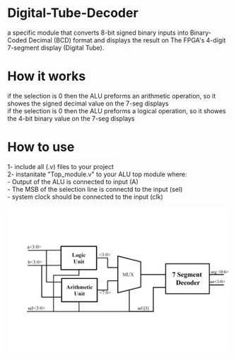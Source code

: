 # Digital-Tube-Decoder
a specific module that converts 8-bit signed binary inputs into Binary-Coded Decimal (BCD) format and displays the result on The FPGA's 4-digit 7-segment display (Digital Tube).

# How it works 
if the selection is 0 then the ALU preforms an arithmetic operation, so it showes the signed decimal value on the 7-seg displays <br>
if the selection is 0 then the ALU preforms a logical operation, so it showes the 4-bit binary value on the 7-seg displays <br>

# How to use 
1- include all (.v) files to your project <br>
2- instanitate "Top_module.v" to your ALU top module where:<br>
    - Output of the ALU is connected to input (A)<br>
    - The MSB of the selection line is connectd to the input (sel)<br>
    - system clock should be connected to the input (clk)<br>
   <div align="center">
  <img src="https://github.com/abdallah-zein/Digital-Tube-Decoder/blob/main/Images/block-diagram.jpg" alt=" System Block Diagram">
</div>
<br>
